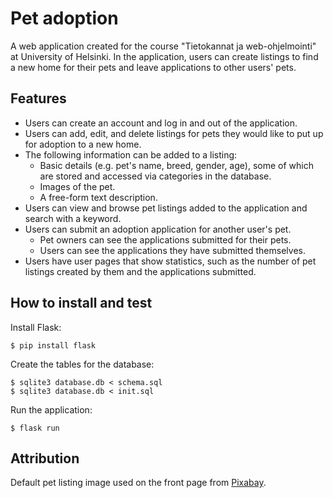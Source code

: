 # Pet adoption

A web application created for the course "Tietokannat ja web-ohjelmointi" at University of Helsinki. In the application, users can create listings to find a new home for their pets and leave applications to other users' pets.

## Features

* Users can create an account and log in and out of the application.
* Users can add, edit, and delete listings for pets they would like to put up for adoption to a new home.
* The following information can be added to a listing:
    * Basic details (e.g. pet's name, breed, gender, age), some of which are stored and accessed via categories in the database.
    * Images of the pet.
    * A free-form text description.
* Users can view and browse pet listings added to the application and search with a keyword.
* Users can submit an adoption application for another user's pet.
    * Pet owners can see the applications submitted for their pets.
    * Users can see the applications they have submitted themselves.
* Users have user pages that show statistics, such as the number of pet listings created by them and the applications submitted.

## How to install and test

Install Flask:
```
$ pip install flask
```

Create the tables for the database:
```
$ sqlite3 database.db < schema.sql
$ sqlite3 database.db < init.sql
```

Run the application:
```
$ flask run
```

## Attribution

Default pet listing image used on the front page from [Pixabay](https://pixabay.com/illustrations/pawprints-paw-prints-paw-animal-2919733/).
